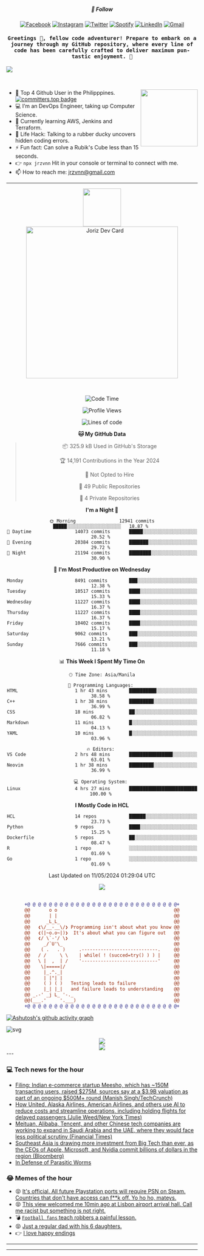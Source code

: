 <h5 align="center">💬 Follow</h5>
<div align="center">

[![Facebook](https://img.shields.io/badge/Facebook-%231877F2.svg?style=for-the-badge&logo=Facebook&logoColor=white)](https://www.facebook.com/Horisyo/)
[![Instagram](https://img.shields.io/badge/Instagram-%23E4405F.svg?style=for-the-badge&logo=Instagram&logoColor=white)](https://www.instagram.com/jrzvnn_/)
[![Twitter](https://img.shields.io/badge/Twitter-%231DA1F2.svg?style=for-the-badge&logo=Twitter&logoColor=white)](https://twitter.com/jrz_studies)
[![Spotify](https://img.shields.io/badge/Spotify-%231ED760.svg?style=for-the-badge&logo=Spotify&logoColor=white)](https://open.spotify.com/user/217td4qrc6mzqjodfalmzjpdi?si=b93099b9078c4ccb)
[![LinkedIn](https://img.shields.io/badge/LinkedIn-%230077B5.svg?style=for-the-badge&logo=LinkedIn&logoColor=white)](https://www.linkedin.com/in/jrz-vnn/)
[![Gmail](https://img.shields.io/badge/Gmail-D14836?style=for-the-badge&logo=gmail&logoColor=white)](mailto:jrzvnn@gmail.com)

</div>
<h4 align="center"><samp>Greetings 👋, fellow code adventurer! Prepare to embark on a journey through my GitHub repository, where every line of code has been carefully crafted to deliver maximum pun-tastic enjoyment. 🚀 </samp></h4>

<!--horizontal divider(gradiant)-->
<img src="https://user-images.githubusercontent.com/73097560/115834477-dbab4500-a447-11eb-908a-139a6edaec5c.gif">

&nbsp; 

<img align='right' src='https://github.com/Rishit-dagli/Rishit-dagli/blob/master/images/octocat-anime.gif' width='150"'>

- 🚀 Top 4 Github User in the Philipppines. [![committers.top badge](https://user-badge.committers.top/philippines/jrzvnn.svg)](https://user-badge.committers.top/philippines/USERNAME)
- 💻 I’m an DevOps Engineer, taking up Computer Science.
- 🤖 Currently learning AWS, Jenkins and Terraform.
- 🎯 Life Hack: Talking to a rubber ducky uncovers hidden coding errors.
- ⚡ Fun fact: Can solve a Rubik's Cube less than 15 seconds.
- 👉 `npx jrzvnn` Hit in your console or terminal to connect with me.
- 📫 How to reach me: jrzvnn@gmail.com

---

<!--🖼️OCTOCAT-->
<p align="center">

<img src="https://media.giphy.com/media/IP7sarl7C5lSFCw9rG/giphy.gif"  width="100px" height="100px">
<br />
<a href="https://app.daily.dev/jorizvillanueva"><img src="https://github.com/jrzvnn/jrzvnn/blob/main/devcard.svg" width="400" alt="Joriz Dev Card"/></a>
</p>

<br />
<div align="center">

<!--START_SECTION:waka-->
![Code Time](http://img.shields.io/badge/Code%20Time-257%20hrs%201%20min-blue)

![Profile Views](http://img.shields.io/badge/Profile%20Views-101-blue)

![Lines of code](https://img.shields.io/badge/From%20Hello%20World%20I%27ve%20Written-1.6%20million%20lines%20of%20code-blue)

**🐱 My GitHub Data** 

> 📦 325.9 kB Used in GitHub's Storage 
 > 
> 🏆 14,191 Contributions in the Year 2024
 > 
> 🚫 Not Opted to Hire
 > 
> 📜 49 Public Repositories 
 > 
> 🔑 4 Private Repositories 
 > 
**I'm a Night 🦉** 

```text
🌞 Morning                12941 commits       █████░░░░░░░░░░░░░░░░░░░░   18.87 % 
🌆 Daytime                14073 commits       █████░░░░░░░░░░░░░░░░░░░░   20.52 % 
🌃 Evening                20384 commits       ███████░░░░░░░░░░░░░░░░░░   29.72 % 
🌙 Night                  21194 commits       ████████░░░░░░░░░░░░░░░░░   30.90 % 
```
📅 **I'm Most Productive on Wednesday** 

```text
Monday                   8491 commits        ███░░░░░░░░░░░░░░░░░░░░░░   12.38 % 
Tuesday                  10517 commits       ████░░░░░░░░░░░░░░░░░░░░░   15.33 % 
Wednesday                11227 commits       ████░░░░░░░░░░░░░░░░░░░░░   16.37 % 
Thursday                 11227 commits       ████░░░░░░░░░░░░░░░░░░░░░   16.37 % 
Friday                   10402 commits       ████░░░░░░░░░░░░░░░░░░░░░   15.17 % 
Saturday                 9062 commits        ███░░░░░░░░░░░░░░░░░░░░░░   13.21 % 
Sunday                   7666 commits        ███░░░░░░░░░░░░░░░░░░░░░░   11.18 % 
```


📊 **This Week I Spent My Time On** 

```text
🕑︎ Time Zone: Asia/Manila

💬 Programming Languages: 
HTML                     1 hr 43 mins        ██████████░░░░░░░░░░░░░░░   38.58 % 
C++                      1 hr 38 mins        █████████░░░░░░░░░░░░░░░░   36.99 % 
CSS                      18 mins             ██░░░░░░░░░░░░░░░░░░░░░░░   06.82 % 
Markdown                 11 mins             █░░░░░░░░░░░░░░░░░░░░░░░░   04.13 % 
YAML                     10 mins             █░░░░░░░░░░░░░░░░░░░░░░░░   03.96 % 

🔥 Editors: 
VS Code                  2 hrs 48 mins       ████████████████░░░░░░░░░   63.01 % 
Neovim                   1 hr 38 mins        █████████░░░░░░░░░░░░░░░░   36.99 % 

💻 Operating System: 
Linux                    4 hrs 27 mins       █████████████████████████   100.00 % 
```

**I Mostly Code in HCL** 

```text
HCL                      14 repos            ██████░░░░░░░░░░░░░░░░░░░   23.73 % 
Python                   9 repos             ████░░░░░░░░░░░░░░░░░░░░░   15.25 % 
Dockerfile               5 repos             ██░░░░░░░░░░░░░░░░░░░░░░░   08.47 % 
R                        1 repo              ░░░░░░░░░░░░░░░░░░░░░░░░░   01.69 % 
Go                       1 repo              ░░░░░░░░░░░░░░░░░░░░░░░░░   01.69 % 
```




 Last Updated on 11/05/2024 01:29:04 UTC
<!--END_SECTION:waka-->

<img src="https://wakatime.com/share/@jrzvnn/70a4618c-7cd9-4016-b7b9-eabe75c837ee.svg">

<br />
<br />

```diff
+@ @ @ @ @ @ @ @ @ @ @ @ @ @ @ @ @ @ @ @ @ @ @ @ @ @ @ @+
@@       o o                                           @@
@@       | |                                           @@
@@      _L_L_                                          @@
@@   ❮\/__-__\/❯ Programming isn't about what you know @@
@@   ❮(|~o.o~|)❯  It's about what you can figure out   @@
@@   ❮/ \`-'/ \❯                                       @@
@@     _/`U'\_                                         @@
@@    ( .   . )     .----------------------------.     @@
@@   / /     \ \    | while( ! (succed=try() ) ) |     @@
@@   \ |  ,  | /    '----------------------------'     @@
@@    \|=====|/                                        @@
@@     |_.^._|                                         @@
@@     | |"| |                                         @@
@@     ( ) ( )   Testing leads to failure              @@
@@     |_| |_|   and failure leads to understanding    @@
@@ _.-' _j L_ '-._                                     @@
@@(___.'     '.___)                                    @@
+@ @ @ @ @ @ @ @ @ @ @ @ @ @ @ @ @ @ @ @ @ @ @ @ @ @ @ @+

```

</div>


[![Ashutosh's github activity graph](https://github-readme-activity-graph.vercel.app/graph?username=jrzvnn&theme=github-compact)](https://github.com/ashutosh00710/github-readme-activity-graph)


![svg](profile-3d-contrib/profile-night-green.svg)

<div align="center">
<img src="https://github.com/jrzvnn/jrzvnn/blob/output/github-snake-dark.svg">
</div>

<div align=center>
<img align=center src=https://metrics.lecoq.io/jrzvnn?template=classic&isocalendar=1&languages=1&achievements=1&base=header%2C%20activity%2C%20community%2C%20repositories%2C%20metadata&base.indepth=false&base.hireable=false&base.skip=false&isocalendar=false&isocalendar.duration=full-year&languages=false&languages.limit=8&languages.threshold=0%25&languages.other=false&languages.colors=github&languages.sections=most-used&languages.indepth=false&languages.analysis.timeout=15&languages.analysis.timeout.repositories=7.5&languages.categories=markup%2C%20programming&languages.recent.categories=markup%2C%20programming&languages.recent.load=300&languages.recent.days=14&achievements=false&achievements.threshold=C&achievements.secrets=true&achievements.display=detailed&achievements.limit=0&config.timezone=Asia%2FManila)
</div>
<div align="left">
---

### 💻 Tech news for the hour

<!-- TECH:START -->
 - [Filing: Indian e-commerce startup Meesho, which has ~150M transacting users, raised $275M, sources say at a $3.9B valuation as part of an ongoing $500M+ round &lpar;Manish Singh/TechCrunch&rpar;](http://www.techmeme.com/240511/p9#a240511p9)
 - [How United, Alaska Airlines, American Airlines, and others use AI to reduce costs and streamline operations, including holding flights for delayed passengers &lpar;Julie Weed/New York Times&rpar;](http://www.techmeme.com/240511/p8#a240511p8)
 - [Meituan, Alibaba, Tencent, and other Chinese tech companies are working to expand in Saudi Arabia and the UAE, where they would face less political scrutiny &lpar;Financial Times&rpar;](http://www.techmeme.com/240511/p7#a240511p7)
 - [Southeast Asia is drawing more investment from Big Tech than ever, as the CEOs of Apple, Microsoft, and Nvidia commit billions of dollars in the region &lpar;Bloomberg&rpar;](http://www.techmeme.com/240511/p6#a240511p6)
 - [In Defense of Parasitic Worms](https://www.wired.com/story/parasites-worms-climate-change-rfk/)<!-- TECH:END -->

### 😂 Memes of the hour

<!-- MEMES:START -->
 - 😝 [It&#39;s official. All future Playstation ports will require PSN on Steam. Countries that don&#39;t have access can f**k off. Yo ho ho, mateys.](http://9gag.com/gag/aPAyypG)
 - 😝 [This view welcomed me 10min ago at Lisbon airport arrival hall. Call me racist but something is not right.](http://9gag.com/gag/awybbA1)
 - 💣 [`Football fans` teach robbers a painful lesson.](http://9gag.com/gag/aMVbbwP)
 - 😝 [Just a regular dad with his 6 daughters.](http://9gag.com/gag/ayN5yn8)
 - 👉 [I love happy endings](http://9gag.com/gag/aXPEbPd)<!-- MEMES:END -->

---

---
